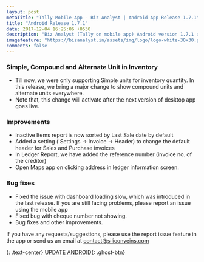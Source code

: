 ```yaml
---
layout: post
metaTitle: "Tally Mobile App - Biz Analyst | Android App Release 1.7.1"
title: "Android Release 1.7.1"
date: 2017-12-04 16:25:06 +0530
description: "Biz Analyst (Tally on mobile app) Android version 1.7.1 adds support for simple, compound and alternate units as supported in Tally ERP 9"
imagefeature: "https://bizanalyst.in/assets/img/logo/logo-white-30x30.png"
comments: false
---
```



### Simple, Compound and Alternate Unit in Inventory
- Till now, we were only supporting Simple units for inventory quantity. In this release, we bring a major change to show compound units and alternate units everywhere. 
- Note that, this change will activate after the next version of desktop app goes live.


### Improvements
- Inactive Items report is now sorted by Last Sale date by default
- Added a setting ('Settings -> Invoice -> Header) to change the default header for Sales and Purchase invoices
- In Ledger Report, we have added the reference number (invoice no. of the creditor)
- Open Maps app on clicking address in ledger information screen.


### Bug fixes
- Fixed the issue with dashboard loading slow, which was introduced in the last release. If you are still facing problems, please report an issue using the mobile app
- Fixed bug with cheque number not showing.
- Bug fixes and other improvements.


If you have any requests/suggestions, please use the report issue feature in the app or send us an email at contact@siliconveins.com


{: .text-center}
[UPDATE ANDROID](https://play.google.com/store/apps/details?id=in.bizanalyst){: .ghost-btn}


